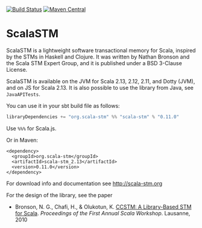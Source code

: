 [![Build Status](https://github.com/scala-stm/scala-stm/workflows/Scala%20CI/badge.svg?branch=main)](https://github.com/scala-stm/scala-stm/actions?query=workflow%3A%22Scala+CI%22)
[![Maven Central](https://maven-badges.herokuapp.com/maven-central/org.scala-stm/scala-stm_2.13/badge.svg)](https://maven-badges.herokuapp.com/maven-central/org.scala-stm/scala-stm_2.13)

# ScalaSTM
 
ScalaSTM is a lightweight software transactional memory for Scala,
inspired by the STMs in Haskell and Clojure. It was written by Nathan Bronson
and the Scala STM Expert Group, and it is published under a
BSD 3-Clause License.

ScalaSTM is available on the JVM for Scala 2.13, 2.12, 2.11, and Dotty (JVM), and on JS for Scala 2.13.
It is also possible to use the library from Java, see `JavaAPITests`.

You can use it in your sbt build file as follows:

```scala
libraryDependencies += "org.scala-stm" %% "scala-stm" % "0.11.0"
```

Use `%%%` for Scala.js.

Or in Maven:

```
<dependency>
  <groupId>org.scala-stm</groupId>
  <artifactId>scala-stm_2.13</artifactId>
  <version>0.11.0</version>
</dependency>
```

For download info and documentation see http://scala-stm.org

For the design of the library, see the paper

- Bronson, N. G., Chafi, H., \& Olukotun, K. [CCSTM: A Library-Based STM for Scala](http://citeseerx.ist.psu.edu/viewdoc/summary?doi=10.1.1.220.1995).
  _Proceedings of the First Annual Scala Workshop_. Lausanne, 2010
